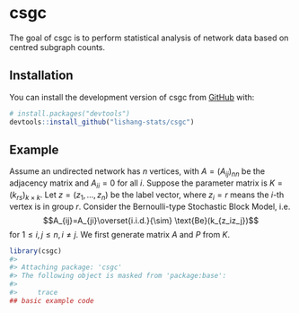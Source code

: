 
<!-- README.md is generated from README.Rmd. Please edit that file -->

# csgc

<!-- badges: start -->
<!-- badges: end -->

The goal of csgc is to perform statistical analysis of network data
based on centred subgraph counts.

## Installation

You can install the development version of csgc from
[GitHub](https://github.com/) with:

``` r
# install.packages("devtools")
devtools::install_github("lishang-stats/csgc")
```

## Example

Assume an undirected network has $n$ vertices, with $A=(A_{ij})_{nn}$ be
the adjacency matrix and $A_{ii}=0$ for all $i$. Suppose the parameter
matrix is $K=(k_{rs})_{k\times k}$. Let $z=(z_1,\dots,z_n)$ be the label
vector, where $z_i=r$ means the $i$-th vertex is in group $r$. Consider
the Bernoulli-type Stochastic Block Model, i.e.
$$A_{ij}=A_{ji}\overset{i.i.d.}{\sim} \text{Be}(k_{z_iz_j})$$ for
$1\leq i,j\leq n, i\ne j$. We first generate matrix $A$ and $P$ from
$K$.

``` r
library(csgc)
#> 
#> Attaching package: 'csgc'
#> The following object is masked from 'package:base':
#> 
#>     trace
## basic example code
```
